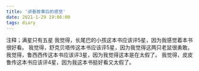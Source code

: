```yaml
---
title: '讲看故事后的感觉'
date: 2021-1-29 19:06:00
tags: diary
---
```

注释；满星只有五星
我觉得，长尾巴的小孩这本书应该评5星，因为我感觉着本书很好看。
我觉得，舒克贝塔传这本书应该评5星，因为我觉得这两只老鼠很勇敢。
我觉得，鲁西西传这本书应该评3星，因为我觉得这本是在太假了。
我觉得，皮皮鲁传这本书应该评4星，因为我这本书挺好看又太假了。
